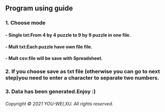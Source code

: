 ## Program using guide
### 1.  Choose mode
#### - Single txt:From 4 by 4 puzzle to 9 by 9 puzzle in one file.
#### - Mult txt:Each puzzle have own file file.
#### - Mult csv:file will be save with Spreadsheet.
### 2. If you choose save as txt file (otherwise you can go to next step)you need to enter a character to separate two numbers.
### 3. Data has been generated.Enjoy :)
###### Copyright &copy; 2021 YOU-WEI,XU. All rights reserved.
